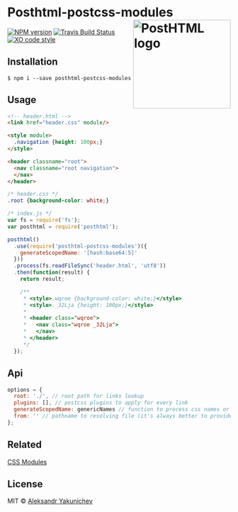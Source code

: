 # Posthtml-postcss-modules <img align="right" width="220" height="200" title="PostHTML logo" src="http://posthtml.github.io/posthtml/logo.svg">

[![NPM version](http://img.shields.io/npm/v/posthtml-postcss-modules.svg)](https://www.npmjs.org/package/posthtml-postcss-modules)
[![Travis Build Status](https://travis-ci.org/canvaskisa/posthtml-postcss-modules.svg)](https://travis-ci.org/canvaskisa/posthtml-postcss-modules)
[![XO code style](https://img.shields.io/badge/code_style-XO-5ed9c7.svg)](https://github.com/sindresorhus/xo)

## Installation
```console
$ npm i --save posthtml-postcss-modules
```

## Usage
```html
<!-- header.html -->
<link href="header.css" module/>

<style module>
  .navigation {height: 100px;}
</style>

<header classname="root">
  <nav classname="root navigation">
  </nav>
</header>
```

```css
/* header.css */
.root {background-color: white;}
```

```js
/* index.js */
var fs = require('fs');
var posthtml = require('posthtml');

posthtml()
  .use(require('posthtml-postcss-modules')({
    generateScopedName: '[hash:base64:5]'
  }))
  .process(fs.readFileSync('header.html', 'utf8'))
  .then(function(result) {
    return result; 

    /**
     * <style>.wqroe {background-color: white;}</style>
     * <style>._32Lja {height: 100px;}</style>
     *
     * <header class="wqroe">
     *   <nav class="wqroe _32Lja">
     *   </nav>
     * </header>
     */
  });
```

## Api
```js
options = {
  root: './', // root path for links lookup
  plugins: [], // postcss plugins to apply for every link
  generateScopedName: genericNames // function to process css names or string,
  from: '' // pathname to resolving file (it's always better to provide it)
};
```

## Related
[CSS Modules](https://github.com/css-modules/css-modules)

## License
MIT © [Aleksandr Yakunichev](https://github.com/canvaskisa)
